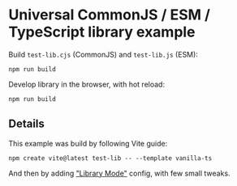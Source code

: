 # Universal CommonJS / ESM / TypeScript library example

Build `test-lib.cjs` (CommonJS) and `test-lib.js` (ESM):

```
npm run build
```

Develop library in the browser, with hot reload:

```
npm run build
```

## Details

This example was build by following Vite guide:

```
npm create vite@latest test-lib -- --template vanilla-ts
```

And then by adding ["Library Mode"] config, with few small tweaks. 

["Library Mode"]: https://vitejs.dev/guide/build.html#library-mode
